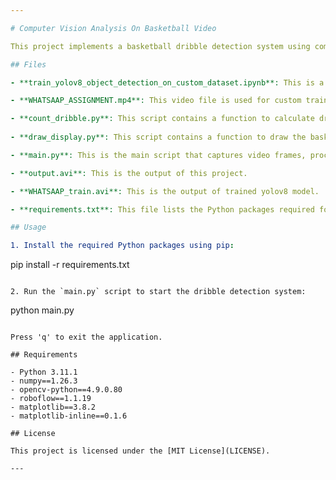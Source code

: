 ```yaml
---

# Computer Vision Analysis On Basketball Video

This project implements a basketball dribble detection system using computer vision techniques. It consists of several Python scripts for custom train the yolov8, detecting basketball dribbles, calculating dribble count and average dribble frequency, and displaying the results on video frames.

## Files

- **train_yolov8_object_detection_on_custom_dataset.ipynb**: This is a predifined notebook that contains functions and code that is used to custom train the yolov8 model using roboflow platform. Please visit https://github.com/roboflow/notebooks for more informations.

- **WHATSAAP_ASSIGNMENT.mp4**: This video file is used for custom train the yolov8 model and also used on analysis.

- **count_dribble.py**: This script contains a function to calculate dribble count and average dribble frequency based on predictions generated by a computer vision model.
  
- **draw_display.py**: This script contains a function to draw the basketball path and display dribble count and average dribble frequency on video frames.

- **main.py**: This is the main script that captures video frames, processes them using the functions from count_dribble.py and draw_display.py, and generates an output video with dribble count and statistics overlayed.

- **output.avi**: This is the output of this project.

- **WHATSAAP_train.avi**: This is the output of trained yolov8 model.

- **requirements.txt**: This file lists the Python packages required for running the project along with their versions.

## Usage

1. Install the required Python packages using pip:

   ```
   pip install -r requirements.txt
   ```

2. Run the `main.py` script to start the dribble detection system:

   ```
   python main.py
   ```

   Press 'q' to exit the application.

## Requirements

- Python 3.11.1
- numpy==1.26.3
- opencv-python==4.9.0.80
- roboflow==1.1.19
- matplotlib==3.8.2
- matplotlib-inline==0.1.6

## License

This project is licensed under the [MIT License](LICENSE).

---
```

